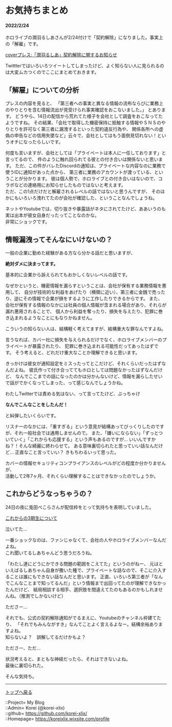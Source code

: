 # お気持ちまとめ
#### 2022/2/24

ホロライブの潤羽るしあさんが2/24付けで「契約解除」になりました。事実上の「解雇」です。  
  
[coverプレス:「潤羽るしあ」契約解除に関するお知らせ](https://cover-corp.com/news/detail/20220224a/)  
  

Twittterではいろいろツイートしてしまったけど、よく知らない人に見られるのは大変ムカつくのでここにまとめておきます。  



## 「解雇」についての分析
プレスの内容を見ると、
「第三者への事実と異なる情報の流布ならびに業務上のやりとりを含む情報流出が見受けられ事実確認をおこないました。」
とあります。
どうやら、14日の配信から荒れてた様子を会社として調査をおこなってたようですね。
その結果、「会社で取得した機密保持に抵触する情報やＳＮＳのやりとりを許可なく第三者に漏洩するといった契約違反行為や、
関係各所への虚偽の申告などの信用失墜など」云々で、会社としてはもう面倒見切れない！というオチになったらしいです。  
  

何度も言いますが、会社としては「プライベートは本人に一任しております」と言ってるので、
件のように触れ回られてる彼との付き合いは関係ないと思います。
ただ、この件がバレたDiscordの通知は、プライベートな内容なのに業務で使うIDに通知があった点から、
第三者に業務のアカウントが渡っている、ということが分かります。
彼は個人勢で、ホロライブとの付き合いはないので、コラボなどの連絡用にお知らせしたものではないと考えます。  
ただ、この1点だけだと解雇されるレベルの話ではないと思うんですが、
そのほかにもいろいろ洩れてたのが会社が確認した、ということなんでしょうね。  
  

ネットやYoutubeでは、切り抜きや暴露話がネタにされてたけど、ああいうのも実は出本が彼女自身だったってことなのかな。  
非常にショックです。  



## 情報漏洩ってそんなにいけないの？
一般の企業に勤めた経験がある方なら分かる話だと思いますが、  
  
**絶対ダメに決まってます。**  
  
基本的に企業から訴えられてもおかしくないレベルの話です。  

なぜかというと、機密情報を漏らすということは、会社が保有する業務情報を悪用して、
自分が技術的な利益をあげたり（横領に近い）、第三者に金銭で売ったり、逆にその情報で企業が損をするように工作したりできるからです。
また、会社が保有する情報のなかには社員の個人情報が含まれる場合があり、それらが漏れ悪用されることで、
個人から利益を奪ったり、損失を与えたり、犯罪に巻き込まれるようなことにもなりかねません。  
  
こういうの知らない人は、結構軽く考えてますが、結構重大な罪なんですよね。
  

言うなれば、カバー社に損失を与えられるだけでなく、ホロライブメンバーのプライベートが暴露されたり、
犯罪に巻き込まれる可能性だってあったはずです。
そう考えると、どれだけ重大なことか理解できると思います。  

きっかけは彼女が通知設定をミスったってとこだけど、それくらいだったはずなんだよね。
彼氏作って付き合っててもホロとしては問題なかったはずなんだけど、
なんでここまでの話になったのかは分かんないけど、情報を漏らしたせいで話がでかくなってしまった、って感じなんでしょうかね。  
  

わたしTwitterでは責める気はない、って言ってたけど、ぶっちゃけ  
  
**なんでこんなことをしたんだ！**  
  
と糾弾したいくらいです。  

リスナーのなかには、「重すぎる」という意見が結構あってびっくりしたのですが、それ一般社会では通用しませんので。
また、「嫌いにならない」「ずっとついていく」「これからも応援する」という声もあるのですが... いいんですかね？！そんな綺麗に終わらせて。
ある意味裏切られたと思っていい話なんだけど... 正直なこと言っていい？ きもちわるいって思った。  
  
カバーの情報セキュリティコンプライアンスのレベルがどの程度か分かりませんが、  
活動して2年7ヶ月、それくらい理解することはできなかったのでしょうか。  



## これからどうなっちゃうの？
24日の夜に兎田ぺこらさんが配信枠をとって気持ちを表明していました。  
  
[これからの3期生について](https://www.youtube.com/watch?v=ppOu2U4SByQ)  
  

泣いてた...  
  
一番ショックなのは、ファンじゃなくて、会社の人やホロライブメンバーなんだよね。  
これ聞いてるしあちゃんどう思うだろうね。  


「わたし達にどうにかできる問題の範囲をこえてた」というのがねー、
元はといえばるしあちゃん自身が撒いた種で、プライベートな話なので、そこに介入することは誰にもできない話なんだと思います。
正直、いろいろ第三者が「なんでこんなことまで知ってるんだ」という情報まで出回ってたのが理解できなかったんだけど、
結局相談する相手、選択肢を間違えてたのもあるのかもしれませんね。（推測でしかないけど）  

  
たださー...  
  
それでも、公式の契約解除通知がでるまえに、Youtubeのチャンネル枠建てたり、
「それでもみんながすき」なんてことよく言えるよなー。結構余裕ありますよね。  
知らないよ？　誤解してるだけかもよ？  
  

たださー、ただ...  
  
状況考えると、まともな神経だったら、それはできないよね。  
最後に裏切られた。  
  
そんな気持ち。  



***
[トップへ戻る](/readme.md)  
  
::Project= My Blog  
::Admin= Korei (@korei-xlix)  
::github= https://github.com/korei-xlix/  
::Homepage= https://koreixlix.wixsite.com/profile  

